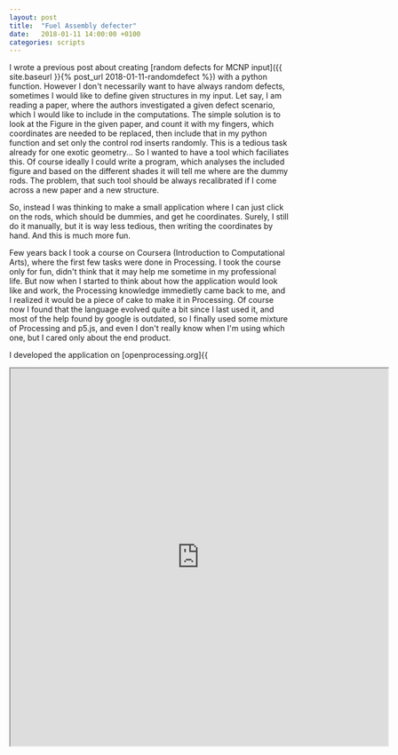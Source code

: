 ```yaml
---
layout: post
title:  "Fuel Assembly defecter"
date:   2018-01-11 14:00:00 +0100
categories: scripts
---
```


I wrote a previous post about creating [random defects for MCNP input]({{ site.baseurl }}{% post_url 2018-01-11-randomdefect %}) with a python function. However I don't necessarily want to have always random defects, sometimes I would like to define given structures in my input. Let say, I am reading a paper, where the authors investigated a given defect scenario, which I would like to include in the computations. The simple solution is to look at the Figure in the given paper, and count it with my fingers, which coordinates are needed to be replaced, then include that in my python function and set only the control rod inserts randomly. This is a tedious task already for one exotic geometry... So I wanted to have a tool which faciliates this. Of course ideally I could write a program, which analyses the included figure and based on the different shades it will tell me where are the dummy rods. The problem, that such tool should be always recalibrated if I come across a new paper and a new structure.

So, instead I was thinking to make a small application where I can just click on the rods, which should be dummies, and get he coordinates. Surely, I still do it manually, but it is way less tedious, then writing the coordinates by hand. And this is much more fun.

Few years back I took a course on Coursera (Introduction to Computational Arts), where the first few tasks were done in Processing. I took the course only for fun, didn't think that it may help me sometime in my professional life. But now when I started to think about how the application would look like and work, the Processing knowledge immedietly came back to me, and I realized it would be a piece of cake to make it in Processing. Of course now I found that the language evolved quite a bit since I last used it, and most of the help found by google is outdated, so I finally used some mixture of Processing and p5.js, and even I don't really know when I'm using which one, but I cared only about the end product.

I developed the application on [openprocessing.org]{{

<iframe src="https://www.openprocessing.org/sketch/495110/embed/" width="680" height="680"></iframe>
